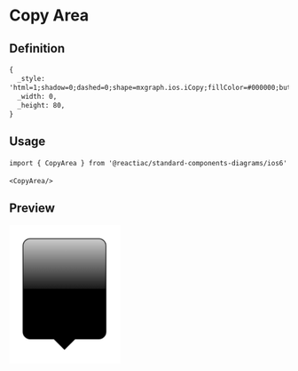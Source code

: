 # Copy Area

## Definition

```
{
  _style: 'html=1;shadow=0;dashed=0;shape=mxgraph.ios.iCopy;fillColor=#000000;buttonText=;fontColor=#ffffff;spacingBottom=6;fontSize=9;fillColor2=#000000;fillColor3=#ffffff;align=center;sketch=0;whiteSpace=wrap;',
  _width: 0,
  _height: 80,
}
```

## Usage

```
import { CopyArea } from '@reactiac/standard-components-diagrams/ios6'

<CopyArea/>
```

## Preview

<img src="./copy-area.png" width="200"/>
